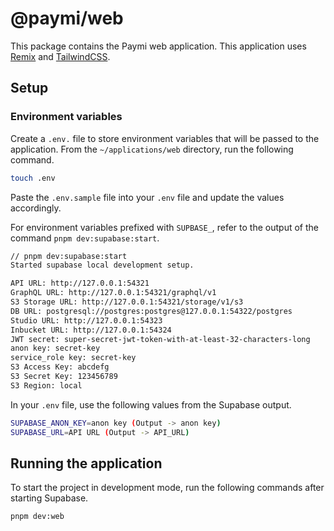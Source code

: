 # @paymi/web

This package contains the Paymi web application. This application uses [Remix](https://remix.run/) and [TailwindCSS](https://tailwindcss.com/).

## Setup

### Environment variables

Create a `.env.` file to store environment variables that will be passed to the application. From the `~/applications/web` directory, run the following command.

```bash
touch .env
```

Paste the `.env.sample` file into your `.env` file and update the values accordingly.

For environment variables prefixed with `SUPBASE_`, refer to the output of the command `pnpm dev:supabase:start`.

```bash
// pnpm dev:supabase:start
Started supabase local development setup.

API URL: http://127.0.0.1:54321
GraphQL URL: http://127.0.0.1:54321/graphql/v1
S3 Storage URL: http://127.0.0.1:54321/storage/v1/s3
DB URL: postgresql://postgres:postgres@127.0.0.1:54322/postgres
Studio URL: http://127.0.0.1:54323
Inbucket URL: http://127.0.0.1:54324
JWT secret: super-secret-jwt-token-with-at-least-32-characters-long
anon key: secret-key
service_role key: secret-key
S3 Access Key: abcdefg
S3 Secret Key: 123456789
S3 Region: local
```

In your `.env` file, use the following values from the Supabase output.

```bash
SUPABASE_ANON_KEY=anon key (Output -> anon key)
SUPABASE_URL=API URL (Output -> API_URL)
```

## Running the application

To start the project in development mode, run the following commands after starting Supabase.

```bash
pnpm dev:web
```
